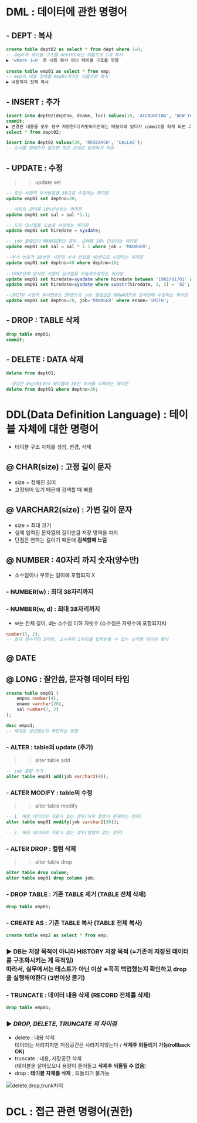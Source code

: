 # DML : 데이터에 관한 명령어 
## - DEPT : 복사 
```sql
create table dept02 as select * from dept where 1=0;
-- dept의 테이블 구조를 dept02라는 이름으로 1개 복사
▶ 'where 1=0' 은 내용 복사 아닌 테이블 구조를 뜻함
 
create table emp01 as select * from emp;
-- emp의 내용 전체를 emp01이라는 이름으로 복사
▶ 내용까지 전체 복사 
```


## - INSERT : 추가
```sql
insert into dept02(deptno, dname, loc) values(10, 'ACCOUNTING', 'NEW YORK');
commit;
▶ 변경된 내용을 모두 영구 저장한다(커밋하기전에는 메모리에 있다가 commit을 하게 되면 그때 파일로 저장한다)
select * from dept02;

insert into dept02 values(20, 'RESEARCH', 'DALLAS');
-- 순서를 정해주지 않으면 적은 순대로 입력되서 저장
```

## - UPDATE : 수정
>> update set 
```sql
-- 모든 사원의 부서번호를 30으로 수정하는 쿼리문
update emp01 set deptno=30;

-- 사원의 급여를 10%인상하는 쿼리문 
update emp01 set sal = sal *1.1;

-- 모든 입사일을 오늘로 수정하는 쿼리문
update emp01 set hiredate = sysdate;

-- job 컬럼값이 MANAGER인 경우, 급여를 10% 인상하는 쿼리문
update emp01 set sal = sal * 1.1 where job = 'MANAGER';

--부서 번호가 10번인 사원의 부서 번호를 40번으로 수정하는 쿼리문
update emp01 set deptno=40 where deptno=10;
 
--1982년에 입사한 사원의 입사일을 오늘로수정하는 쿼리문
update emp01 set hiredate=sysdate where hiredate between '1982/01/01' and '1982/12/31';
update emp01 set hiredate=sysdate where substr(hiredate, 1, 2) = '82';

--SMITH 사원의 부서번호는 20번으로 job 컬럼값은 MANAGER로 한꺼번에 수정하는 쿼리문
update emp01 set deptno=20, job='MANAGER' where ename='SMITH';
```

## - DROP : TABLE 삭제
```sql
drop table emp01;
commit;
```

## - DELETE : DATA 삭제
```sql
delete from dept01;

--생성한 dept01부서 테이블의 30번 부서를 삭제하는 쿼리문
delete from dept01 where deptno=30;
```

# DDL(Data Definition Language) : 테이블 자체에 대한 명령어
- 테이블 구조 자체를 생성, 변경, 삭제

## @ CHAR(size) : 고정 길이 문자 
- size = 정해진 길이 
- 고정되어 있기 때문에 검색할 때 빠름

## @ VARCHAR2(size) : 가변 길이 문자
- size = 최대 크기
- 실제 입력된 문자열의 길이만큼 저장 영역을 차지
- 단점은 변하는 길이기 때문에 **검색할때 느림**

## @ NUMBER : 40자리 까지 숫자(양수만)
- 소수점이나 부호는 길이에 포함되지 X
### - NUMBER(w) : 최대 38자리까지
### - NUMBER(w, d) : 최대 38자리까지
- w는 전체 길이, d는 소수점 이하 자릿수 (소수점은 자릿수에 포함되지X)
```sql
number(5, 2);
-- 최대 정수자리 3자리, 소수자리 2자리를 입력받을 수 있는 숫자형 데이터 형식
```

## @ DATE
## @ LONG : 잘안씀, 문자형 데이터 타입
```sql
create table emp01 (
    empno number(4),
    ename varchar(20),
    sal number(7, 2)
);

desc empo1; 
-- 제대로 생성했는지 확인하는 방법 
```

### - ALTER : table의 update (추가)
>> alter table add
```sql
-- job 컬럼 추가 
alter table emp01 add(job varchar2(9));
```

### - ALTER MODIFY : table의 수정
>> alter table modify
```sql
-- 1. 해당 데이터의 자료가 있는 경우(이미 컬럼이 존재하는 경우)
alter table emp01 modify(job varchar2(30));

-- 2. 해당 데이터의 자료가 없는 경우(컬럼이 없는 경우)

```

### - ALTER DROP : 컬럼 삭제 
>> alter table drop
```sql
alter table drop column;
alter table emp01 drop column job;
```

### - DROP TABLE : 기존 TABLE 제거 (TABLE 전체 삭제)
```sql
drop table emp01; 
```

### - CREATE AS : 기존 TABLE 복사 (TABLE 전체 복사)
```sql
create table emp2 as select * from emp;
```

### ▶ DB는 저장 목적이 아니라 HISTORY 저장 목적 (=기존에 저장된 데이터를 구조화시키는 게 목적임) <br> 따라서, 실무에서는 테스트가 아닌 이상 **※꼭꼭 백업했는지 확인하고 drop을 실행해야한다 (3번이상 묻기)**


### - TRUNCATE : 데이터 내용 삭제 (RECORD 전체를 삭제)
```sql
drop table emp01; 
```

### ▶ *DROP, DELETE, TRUNCATE 의 차이점*
- delete : 내용 삭제 <br>
 데이터는 사라지지만 저장공간은 사라지지않는다 / **삭제후 되돌리기 가능(rollback OK)**
- truncate : 내용, 저장공간 삭제<br> 
(테이블을 살아있으나 용량이 줄어들고 **삭제후 되돌릴 수 없음**) 
- drop : **테이블 자체를 삭제** , 되돌리기 불가능


![delete,drop,trunk차이](https://user-images.githubusercontent.com/74290204/104752989-b9e05900-579a-11eb-9edc-c1f2adb7a286.png)

# DCL : 접근 관련 명령어(권한)
